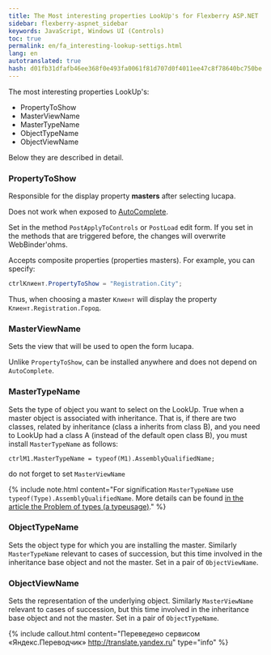 ```yaml
--- 
title: The Most interesting properties LookUp's for Flexberry ASP.NET 
sidebar: flexberry-aspnet_sidebar 
keywords: JavaScript, Windows UI (Controls) 
toc: true 
permalink: en/fa_interesting-lookup-settigs.html 
lang: en 
autotranslated: true 
hash: d01fb31dfafb46ee368f0e493fa0061f81d707d0f4011ee47c8f78640bc750be 
--- 
```


The most interesting properties LookUp's: 

* PropertyToShow 
* MasterViewName 
* MasterTypeName 
* ObjectTypeName 
* ObjectViewName 

Below they are described in detail. 

### PropertyToShow 

Responsible for the display property __masters__ after selecting lucapa. 

Does not work when exposed to [AutoComplete](fa_predict-input-web.html). 

Set in the method `PostApplyToControls` or `PostLoad` edit form. If you set in the methods that are triggered before, the changes will overwrite WebBinder'ohms. 

Accepts composite properties (properties masters). For example, you can specify: 

```csharp
ctrlКлиент.PropertyToShow = "Registration.City";
``` 

Thus, when choosing a master `Клиент` will display the property `Клиент.Registration.Город`. 

### MasterViewName 

Sets the view that will be used to open the form lucapa. 

Unlike `PropertyToShow`, can be installed anywhere and does not depend on `AutoComplete`. 

### MasterTypeName 

Sets the type of object you want to select on the LookUp. True when a master object is associated with inheritance. That is, if there are two classes, related by inheritance (class a inherits from class B), and you need to LookUp had a class A (instead of the default open class B), you must install `MasterTypeName` as follows: 

```
ctrlM1.MasterTypeName = typeof(M1).AssemblyQualifiedName;
``` 

do not forget to set `MasterViewName` 

{% include note.html content="For signification `MasterTypeName` use `typeof(Type).AssemblyQualifiedName`. 
More details can be found [in the article the Problem of types (a typeusage)](fo_type-usage-problem.html)." %} 

### ObjectTypeName 

Sets the object type for which you are installing the master. 
Similarly `MasterTypeName` relevant to cases of succession, but this time involved in the inheritance base object and not the master. Set in a pair of `ObjectViewName`. 

### ObjectViewName 

Sets the representation of the underlying object. 
Similarly `MasterViewName` relevant to cases of succession, but this time involved in the inheritance base object and not the master. Set in a pair of `ObjectTypeName`.


{% include callout.html content="Переведено сервисом «Яндекс.Переводчик» <http://translate.yandex.ru>" type="info" %}